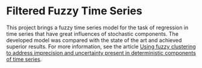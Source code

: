 # Filtered Fuzzy Time Series
This project brings a fuzzy time series model for the task of regression in time series that have great influences of stochastic components. The developed model was compared with the state of the art and achieved superior results. For more information, see the article [Using fuzzy clustering to address imprecision and uncertainty present in deterministic components of time series](xxx).



